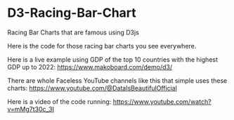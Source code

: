 # D3-Racing-Bar-Chart
Racing Bar Charts that are famous using D3js

Here is the code for those racing bar charts you see everywhere.

Here is a live example using GDP of the top 10 countries with the highest GDP up to 2022: https://www.makoboard.com/demo/d3/

There are whole Faceless YouTube channels like this that simple uses these charts: https://www.youtube.com/@DataIsBeautifulOfficial

Here is a video of the code running: https://www.youtube.com/watch?v=mMg7t30c_3I
